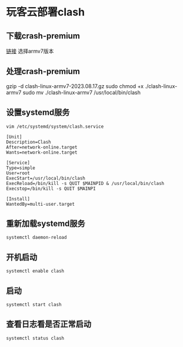 # 玩客云部署clash

## 下载crash-premium
[链接](https://downloads.clash.wiki/ClashPremium/)
选择armv7版本

## 处理crash-premium
gzip -d clash-linux-armv7-2023.08.17.gz
sudo chmod +x ./clash-linux-armv7
sudo mv ./clash-linux-armv7 /usr/local/bin/clash

## 设置systemd服务
```vim /etc/systemd/system/clash.service```

```
[Unit]
Description=Clash
After=network-online.target
Wants=network-online.target

[Service]
Type=simple
User=root
ExecStart=/usr/local/bin/clash
ExecReload=/bin/kill -s QUIT $MAINPID & /usr/local/bin/clash
Execstop=/bin/kill -s QUIT $MAINPI

[Install]
WantedBy=multi-user.target
```

## 重新加载systemd服务
```systemctl daemon-reload```

## 开机启动
```systemctl enable clash```

## 启动
```systemctl start clash```

## 查看日志看是否正常启动
```systemctl status clash```
